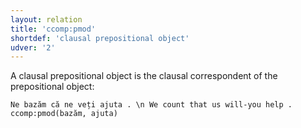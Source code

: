 ```yaml
---
layout: relation
title: 'ccomp:pmod'
shortdef: 'clausal prepositional object'
udver: '2'
---
```


A clausal prepositional object is the clausal correspondent of the prepositional object:

~~~ sdparse
Ne bazăm că ne veți ajuta . \n We count that us will-you help .
ccomp:pmod(bazăm, ajuta)
~~~
<!-- Interlanguage links updated Út 9. května 2023, 20:04:04 CEST -->
